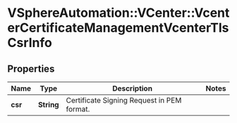 # VSphereAutomation::VCenter::VcenterCertificateManagementVcenterTlsCsrInfo

## Properties
Name | Type | Description | Notes
------------ | ------------- | ------------- | -------------
**csr** | **String** | Certificate Signing Request in PEM format. | 


